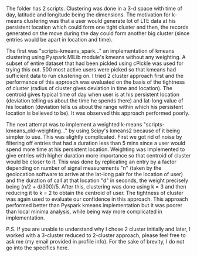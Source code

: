 
The folder has 2 scripts. Clustering was done in a 3-d space with time of day, latitude and longitude being the dimensions. The motivation for k-means clustering was that a user would generate lot of LTE data at his persistent location which could form one tight cluster and then, the records generated on the move during the day could form another big cluster (since entries would be apart in location and time).

The first was "scripts-kmeans_spark..." an implementation of kmeans clustering using Pyspark MlLib module's kmeans without any weighting. A subset of entire dataset that had been pickled using cPickle was used for trying this out. 500 most active users were picked so that kmeans had sufficient data to run clustering on. I tried 2 cluster approach first and the performance of this approach was evaluated on the basis of the tightness of cluster (radius of cluster gives deviation in time and location). The centroid gives typical time of day when user is at his persistent location (deviation telling us about the time he spends there) and lat-long value of his location (deviation tells us about the range within which his persistent location is believed to be). It was observed this approach performed poorly.

The next attempt was to implement a weighted k-means "scripts-kmeans_old-weighting..." by using Scipy's kmeans2 because of it being simpler to use. This was slightly complicated. First we got rid of noise by filtering off entries that had a duration less than 5 mins since a user would spend more time at his persistent location. Weighting was implemented to give entries with higher duration more importance so that centroid of cluster would be closer to it. This was done by replicating an entry by a factor depending on number of signal measurements "n" (taken by the geolocation software to arrive at the lat-long pair for the location of user) and the duration of call at that location "d" in seconds, the weight precisely being (n/2 + d/300)/5. After this, clustering was done using k = 3 and then reducing it to k = 2 to obtain the centroid of user. The tightness of cluster was again used to evaluate our confidence in this approach. This approach performed better than Pyspark kmeans implementation but it was poorer than local minima analysis, while being way more complicated in implementation.

P.S. If you are unable to understand why I chose 2 cluster initially and later, I worked with a 3-cluster reduced to 2-cluster approach, please feel free to ask me (my email provided in profile info). For the sake of brevity, I do not go into the specifics here.
